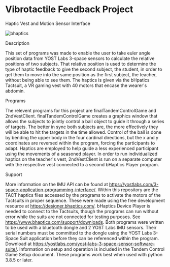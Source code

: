 # Vibrotactile Feedback Project
Haptic Vest and Motion Sensor Interface


![bhaptics](https://github.com/toazbenj/Vibrotactile-Feedback-Project/assets/90994176/2dd1d1f2-bb7b-43d1-8375-138a39e7c8e1)



Description

This set of programs was made to enable the user to take euler angle position data from YOST Labs 3-space sensors to calculate the relative positions of two subjects.
That relative position is used to determine the type of haptic feedback to give the second subject, the student, in order to get them to move into the same
position as the first subject, the teacher, without being able to see them. The haptics is given via the bHpatics Tactsuit, a VR gaming vest with 40 motors that encase the wearer's abdomin.  

Programs

The relevent programs for this project are finalTandemControlGame and 2ndVestClient. finalTandemControlGame creates a graphics window that allows the subjects to jointly control a ball object to guide it through a series of targets. The better in sync both subjects are, the more effectively they will be able to hit the 
targets in the time allowed. Control of the ball is done by bending the upper body in the four cardinal directions, but the x and y coordinates are reversed within the program, forcing the participants to adapt. Haptics are employed to help guide a less experienced participant using the movements of a seasoned player. In order to run individualized haptics on the teacher's vest, 2ndVestClient is run on a separate computer with the respective vest connected to a second bHaptics Player program.

Support

More information on the IMU API can be found at https://yostlabs.com/3-space-application-programming-interface/. Within this repository are the TACT haptics files accessed by the programs to activate the motors of the Tactsuits in proper sequence. These were made using the free development resource at https://designer.bhaptics.com/. bHaptics Device Player is needed to connect to the Tactsuits, though the programs can run without error while the suits are not connected for testing purposes. See https://www.bhaptics.com/support/downloads. Both programs were written to be used with a bluetooth dongle and 2 YOST Labs IMU sensors. Their serial numbers must be committed to the dongle using the YOST Labs 3-Space Suit application before they can be referenced within the program. Download at https://yostlabs.com/yost-labs-3-space-sensor-software-suite/. Information on setup and operation is included in the Tandem Control Game Setup document. These programs work best when used with python 3.8.5 or later.
